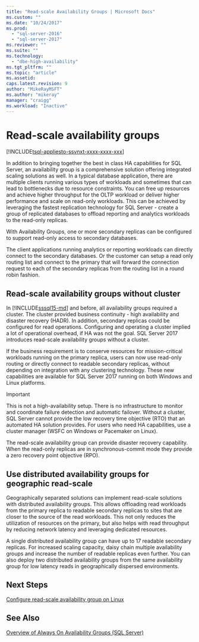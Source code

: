 ```yaml
---
title: "Read-scale Availability Groups | Microsoft Docs"
ms.custom: ""
ms.date: "10/24/2017"
ms.prod: 
  - "sql-server-2016"
  - "sql-server-2017"
ms.reviewer: ""
ms.suite: ""
ms.technology: 
  - "dbe-high-availability"
ms.tgt_pltfrm: ""
ms.topic: "article"
ms.assetid: 
caps.latest.revision: 9
author: "MikeRayMSFT"
ms.author: "mikeray"
manager: "craigg"
ms.workload: "Inactive"
---
```

# Read-scale availability groups
[!INCLUDE[tsql-appliesto-ssvnxt-xxxx-xxxx-xxx](../../../includes/tsql-appliesto-ssvnxt-xxxx-xxxx-xxx.md)]

In addition to bringing together the best in class HA capabilities for SQL Server, an availability group is a comprehensive solution offering integrated scaling solutions as well. In a typical database application, there are multiple clients running various types of workloads and sometimes that can lead to bottlenecks due to resource constraints. You can free up resources and achieve higher throughput for the OLTP workload or deliver higher performance and scale on read-only workloads. This can be achieved by leveraging the fastest replication technology for SQL Server - create a group of replicated databases to offload reporting and analytics workloads to the read-only replicas. 

With Availability Groups, one or more secondary replicas can be configured to support read-only access to secondary databases.

The client applications running analytics or reporting workloads can directly connect to the secondary databases. Or the customer can setup a read only routing list and connect to the primary that will forward the connection request to each of the secondary replicas from the routing list in a round robin fashion.

## Read-scale availability groups without cluster

In [!INCLUDE[sssql15-md](..\..\..\includes\sssql15-md.md)] and before, all availability groups required a cluster. The cluster provided business continuity - high availability and disaster recovery (HADR). In addition, secondary replicas could be configured for read operations. Configuring and operating a cluster implied a lot of operational overhead, if HA was not the goal. SQL Server 2017 introduces read-scale availability groups without a cluster. 

If the business requirement is to conserve resources for mission-critical workloads running on the primary replica, users can now use read-only routing or directly connect to readable secondary replicas, without depending on integration with any clustering technology. These new capabilities are available for SQL Server 2017 running on both Windows and Linux platforms.

>[!IMPORTANT]
>This is not a high-availability setup. There is no infrastructure to monitor and coordinate failure detection and automatic failover. Without a cluster, SQL Server cannot provide the low recovery time objective (RTO) that an automated HA solution provides. For users who need HA capabilities, use a cluster manager (WSFC on Windows or Pacemaker on Linux). 
>
>The read-scale availability group can provide disaster recovery capability. When the read-only replicas are in synchronous-commit mode they provide a zero recovery point objective (RPO).

## Use distributed availability groups for geographic read-scale

Geographically separated solutions can implement read-scale solutions with distributed availability groups. This allows offloading read workloads from the primary replica to readable secondary replicas to sites that are closer to the source of the read workloads. This not only reduces the utilization of resources on the primary, but also helps with read throughput by reducing network latency and leveraging dedicated resources.

A single distributed availability group can have up to 17 readable secondary replicas. For increased scaling capacity, daisy chain multiple availability groups and increase the number of readable replicas even further. You can also deploy two distributed availability groups from the same availability group for low latency reads in geographically dispersed environments.




## Next Steps 

[Configure read-scale availability group on Linux](../../../linux/sql-server-linux-availability-group-configure-rs.md)

## See Also  
 [Overview of Always On Availability Groups &#40;SQL Server&#41;](../../../database-engine/availability-groups/windows/overview-of-always-on-availability-groups-sql-server.md)  
  
  
